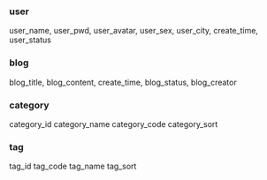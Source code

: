 ### user
user_name,
user_pwd,
user_avatar,
user_sex,
user_city,
create_time,
user_status
### blog
blog_title,
blog_content,
create_time,
blog_status,
blog_creator
### category
category_id
category_name
category_code
category_sort
### tag
tag_id
tag_code
tag_name
tag_sort